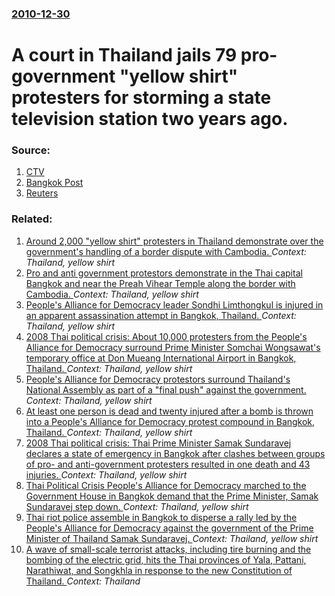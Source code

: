 ### [2010-12-30](/news/2010/12/30/index.md)

# A court in Thailand jails 79 pro-government "yellow shirt" protesters for storming a state television station two years ago. 




### Source:

1. [CTV](http://www.ctv.ca/CTVNews/World/20101230/thai-court-convicts-yellow-shirt-protesters-101230/)
2. [Bangkok Post](http://www.bangkokpost.com/breakingnews/213814/yellow-shirts-get-jail-terms-for-nbt-raid)
3. [Reuters](http://af.reuters.com/article/worldNews/idAFTRE6BT13120101230)

### Related:

1. [Around 2,000 "yellow shirt" protesters in Thailand demonstrate over the government's handling of a border dispute with Cambodia. ](/news/2011/01/25/around-2-000-yellow-shirt-protesters-in-thailand-demonstrate-over-the-government-s-handling-of-a-border-dispute-with-cambodia.md) _Context: Thailand, yellow shirt_
2. [ Pro and anti government protestors demonstrate in the Thai capital Bangkok and near the Preah Vihear Temple along the border with Cambodia. ](/news/2009/09/19/pro-and-anti-government-protestors-demonstrate-in-the-thai-capital-bangkok-and-near-the-preah-vihear-temple-along-the-border-with-cambodia.md) _Context: Thailand, yellow shirt_
3. [ People's Alliance for Democracy leader Sondhi Limthongkul is injured in an apparent assassination attempt in Bangkok, Thailand. ](/news/2009/04/17/people-s-alliance-for-democracy-leader-sondhi-limthongkul-is-injured-in-an-apparent-assassination-attempt-in-bangkok-thailand.md) _Context: Thailand, yellow shirt_
4. [ 2008 Thai political crisis:  About 10,000 protesters from the People's Alliance for Democracy surround Prime Minister Somchai Wongsawat's temporary office at Don Mueang International Airport in Bangkok, Thailand. ](/news/2008/11/25/2008-thai-political-crisis-p-about-10-000-protesters-from-the-people-s-alliance-for-democracy-surround-prime-minister-somchai-wongsawat-s.md) _Context: Thailand, yellow shirt_
5. [ People's Alliance for Democracy protestors surround Thailand's National Assembly as part of a "final push" against the government. ](/news/2008/11/24/people-s-alliance-for-democracy-protestors-surround-thailand-s-national-assembly-as-part-of-a-final-push-against-the-government.md) _Context: Thailand, yellow shirt_
6. [ At least one person is dead and twenty injured after a bomb is thrown into a People's Alliance for Democracy protest compound in Bangkok, Thailand. ](/news/2008/11/20/at-least-one-person-is-dead-and-twenty-injured-after-a-bomb-is-thrown-into-a-people-s-alliance-for-democracy-protest-compound-in-bangkok-t.md) _Context: Thailand, yellow shirt_
7. [ 2008 Thai political crisis: Thai Prime Minister Samak Sundaravej declares a state of emergency in Bangkok after clashes between groups of pro- and anti-government protesters resulted in one death and 43 injuries. ](/news/2008/09/2/2008-thai-political-crisis-p-thai-prime-minister-samak-sundaravej-declares-a-state-of-emergency-in-bangkok-after-clashes-between-groups-of.md) _Context: Thailand, yellow shirt_
8. [ Thai Political Crisis People's Alliance for Democracy marched to the Government House in Bangkok demand that the Prime Minister, Samak Sundaravej step down. ](/news/2008/06/20/thai-political-crisisp-people-s-alliance-for-democracy-marched-to-the-government-house-in-bangkok-demand-that-the-prime-minister-samak-sun.md) _Context: Thailand, yellow shirt_
9. [ Thai riot police assemble in Bangkok to disperse a rally led by the People's Alliance for Democracy against the government of the Prime Minister of Thailand Samak Sundaravej. ](/news/2008/05/31/thai-riot-police-assemble-in-bangkok-to-disperse-a-rally-led-by-the-people-s-alliance-for-democracy-against-the-government-of-the-prime-min.md) _Context: Thailand, yellow shirt_
10. [A wave of small-scale terrorist attacks, including tire burning and the bombing of the electric grid, hits the Thai provinces of Yala, Pattani, Narathiwat, and Songkhla in response to the new Constitution of Thailand. ](/news/2017/04/7/a-wave-of-small-scale-terrorist-attacks-including-tire-burning-and-the-bombing-of-the-electric-grid-hits-the-thai-provinces-of-yala-patta.md) _Context: Thailand_
